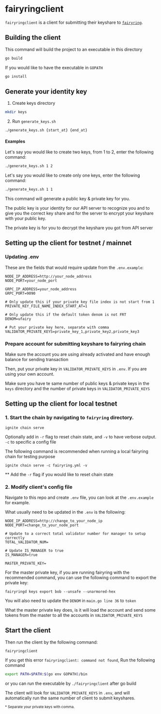 # fairyringclient

`fairyringclient` is a client for submitting their keyshare to [`fairyring`](https://github.com/FairBlock/fairyring).

## Building the client

This command will build the project to an executable in this directory

```bash
go build
```

If you would like to have the executable in `GOPATH`

```bash
go install
```

## Generate your identity key

1. Create keys directory

```bash
mkdir keys
```

2. Run `generate_keys.sh`

```bash
./generate_keys.sh {start_at} {end_at}
```

#### Examples

Let's say you would like to create two keys, from 1 to 2, enter the following command:

```bash
./generate_keys.sh 1 2
```

Let's say you would like to create only one keys, enter the following command:

```bash
./generate_keys.sh 1 1
```

This command will generate a public key & private key for you.

The public key is your identity for our API server to recognize you and to give you the correct key share and for the server to encrypt your keyshare with your public key.

The private key is for you to decrypt the keyshare you got from API server

## Setting up the client for testnet / mainnet

### Updating .env

These are the fields that would require update from the `.env.example`:

```
NODE_IP_ADDRESS=http://your_node_address
NODE_PORT=your_node_port

GRPC_IP_ADDRESS=your_node_address
GRPC_PORT=9090

# Only update this if your private key file index is not start from 1
PRIVATE_KEY_FILE_NAME_INDEX_START_AT=1

# Only update this if the default token denom is not FRT
DENOM=ufairy

# Put your private key here, separate with comma
VALIDATOR_PRIVATE_KEYS=private_key_1,private_key2,private_key3
```

### Prepare account for submitting keyshare to fairyring chain

Make sure the account you are using already activated and have enough balance for sending transaction

Then, put your private key in `VALIDATOR_PRIVATE_KEYS` in `.env`. If you are using your own account.

Make sure you have te same number of public keys & private keys in the `keys` directory and the number of private keys in `VALIDATOR_PRIVATE_KEYS`

## Setting up the client for local testnet

### 1. Start the chain by navigating to `fairyring` directory.

```
ignite chain serve
```

Optionally add in `-r` flag to reset chain state, and `-v` to have verbose output. `-c` to specific a config file

The following command is recommended  when running a local fairyring chain for testing purpose

```
ignite chain serve -c fairyring.yml -v
```
** Add the `-r` flag if you would like to reset chain state

### 2. Modify client's config file

Navigate to this repo and create `.env` file, you can look at the `.env.example` for example.

What usually need to be updated in the `.env` is the following:

```
NODE_IP_ADDRESS=http://change_to_your_node_ip
NODE_PORT=change_to_your_node_port

# Update to a correct total validator number for manager to setup correctly
TOTAL_VALIDATOR_NUM=

# Update IS_MANAGER to true
IS_MANAGER=true

MASTER_PRIVATE_KEY=
```

For the master private key, if you are running fairyring with the recommended command, you can use the following command to export the private key:

`fairyringd keys export bob --unsafe --unarmored-hex`

You will also need to update the `DENOM` in `main.go line 36` to `token`

What the master private key does, is it will load the account and send some tokens from the master to all the accounts in `VALIDATOR_PRIVATE_KEYS`

## Start the client

Then run the client by the following command:

```
fairyringclient
```

If you get this error `fairyringclient: command not found`, Run the following command

```bash
export PATH=$PATH:$(go env GOPATH)/bin
```

or you can run the executable by `./fairyringclient` after go build


The client will look for `VALIDATOR_PRIVATE_KEYS` in `.env`, and will automatically run the same number of client to submit keyshares.

<small>* Separate your private keys with comma.</small>
